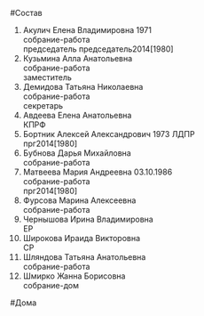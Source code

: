 #Состав  
1. Акулич Елена Владимировна 1971	 
    собрание-работа  
    председатель председатель2014[1980] 
2. Кузьмина Алла Анатольевна  
    собрание-работа  
    заместитель  
3. Демидова Татьяна Николаевна  
    собрание-работа  
    секретарь  
4. Авдеева Елена Анатольевна  
    КПРФ  
5. Бортник Алексей Александрович 1973 
    ЛДПР  
    прг2014[1980]
6. Бубнова Дарья Михайловна  
    собрание-работа  
7. Матвеева Мария Андреевна 03.10.1986  
    собрание-работа  
    прг2014[1980]
8. Фурсова Марина Алексеевна  
    собрание-работа  
9. Чернышова Ирина Владимировна  
    ЕР  
10. Широкова Ираида Викторовна  
    СР  
11. Шляндова Татьяна Анатольевна  
    собрание-работа  
12. Шмирко Жанна Борисовна  
    собрание-дом  
  
#Дома  
